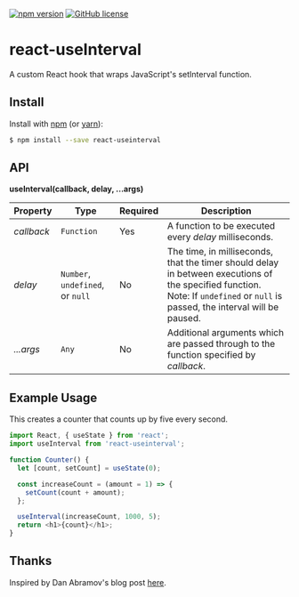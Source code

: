 [![npm version](https://img.shields.io/npm/v/react-useinterval.svg?style=flat)](https://www.npmjs.com/package/react-useinterval) [![GitHub license](https://img.shields.io/badge/license-MIT-blue.svg)](https://github.com/johndiiorio/react-useinterval/blob/master/LICENSE)

# react-useInterval
A custom React hook that wraps JavaScript's setInterval function.

## Install

Install with [npm](https://www.npmjs.com/) (or [yarn](https://yarnpkg.com/)):

```sh
$ npm install --save react-useinterval
```

## API

**useInterval(callback, delay, ...args)**

| Property | Type | Required | Description |
|----------|------| -------- |-------------|
*callback* | `Function` | Yes | A function to be executed every *delay* milliseconds.
*delay*    | `Number`, `undefined`, or `null` | No | The time, in milliseconds, that the timer should delay in between executions of the specified function. Note: If `undefined` or `null` is passed, the interval will be paused. |
| *...args* | `Any` | No | Additional arguments which are passed through to the function specified by *callback*. |

## Example Usage

This creates a counter that counts up by five every second.

```js
import React, { useState } from 'react';
import useInterval from 'react-useinterval';

function Counter() {
  let [count, setCount] = useState(0);

  const increaseCount = (amount = 1) => {
    setCount(count + amount);
  };

  useInterval(increaseCount, 1000, 5);
  return <h1>{count}</h1>;
}
```
## Thanks
Inspired by Dan Abramov's blog post [here](https://overreacted.io/making-setinterval-declarative-with-react-hooks/).
